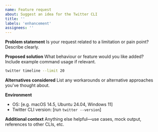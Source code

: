 ```yaml
---
name: Feature request
about: Suggest an idea for the Twitter CLI
title: ''
labels: 'enhancement'
assignees: ''
---
```


**Problem statement**
Is your request related to a limitation or pain point? Describe clearly.

**Proposed solution**
What behaviour or feature would you like added? Include example command usage if relevant.
```sh
twitter timeline --limit 20
```

**Alternatives considered**
List any workarounds or alternative approaches you've thought about.

**Environment**
 - OS: [e.g. macOS 14.5, Ubuntu 24.04, Windows 11]
 - Twitter CLI version: [run `twitter --version`]

**Additional context**
Anything else helpful—use cases, mock output, references to other CLIs, etc.

